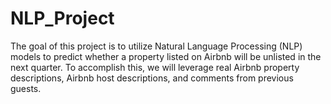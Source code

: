 # NLP_Project
The goal of this project is to utilize Natural Language Processing (NLP) models to predict whether a property listed on Airbnb will be unlisted in the next quarter. To accomplish this, we will leverage real Airbnb property descriptions, Airbnb host descriptions, and comments from previous guests. 
